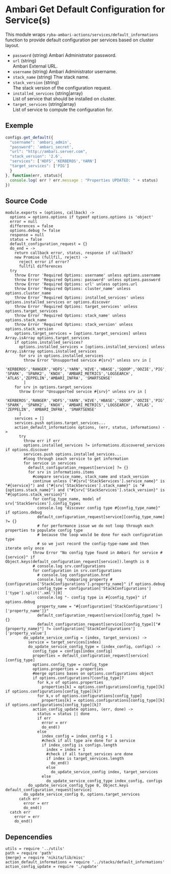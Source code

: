 
# Ambari Get Default Configuration for Service(s)

This module wraps `ryba-ambari-actions/services/default_informations` function
to provide default configuration per services based on cluster layout.

* `password` (string)
  Ambari Administrator password.
* `url` (string)   
  Ambari External URL.
* `username` (string)
  Ambari Administrator username.
* `stack_name` (string)
  Thw stack name.
* `stack_version` (string)   
  The stack version of the configuration request.
* `installed_services` (string|array)   
  List of service that should be installed on cluster.   
* `target_services` (string|array)   
  List of service to compute the configuration for.   

## Exemple

```js
configs.get_default({
  "username": 'ambari_admin',
  "password": 'ambari_secret',
  "url": "http://ambari.server.com",
  "stack_version": '2.6',
  "services": ['HDFS','KERBEROS','YARN']
  "target_services": ['PIG']
  }
}, function(err, status){
  console.log( err ? err.message : "Properties UPDATED: " + status)
})
```

## Source Code

    module.exports = (options, callback) ->
      options = options.options if typeof options.options is 'object'
      error = null
      differences = false
      options.debug ?= false
      response = null
      status = false
      default_configuration_request = {}
      do_end = ->
        return callback error, status, response if callback?
        new Promise (fullfil, reject) ->
          reject error if error?
          fullfil differences
      try
        throw Error 'Required Options: username' unless options.username
        throw Error 'Required Options: password' unless options.password
        throw Error 'Required Options: url' unless options.url
        throw Error 'Required Options: cluster_name' unless options.cluster_name
        throw Error 'Required Options: installed_services' unless options.installed_services or options.discover
        throw Error 'Required Options: target_services' unless options.target_services
        throw Error 'Required Options: stack_name' unless options.stack_name
        throw Error 'Required Options: stack_version' unless options.stack_version
        options.target_services = [options.target_services] unless Array.isArray options.target_services
        if options.installed_services?
          options.installed_services = [options.installed_services] unless Array.isArray options.installed_services
          for srv in options.installed_services
            throw Error "Unsupported service #{srv}" unless srv in [
              'KERBEROS','RANGER','HDFS','YARN','HIVE','HBASE','SQOOP','OOZIE','PIG','TEZ','NIFI','KAFKA','MAPREDUCE2','ZOOKEEPER', 'SPARK', 'SPARK2', 'KNOX', 'AMBARI_METRICS','LOGSEARCH', 'ATLAS','ZEPPELIN','AMBARI_INFRA', 'SMARTSENSE'
            ]
        for srv in options.target_services
          throw Error "Unsupported service #{srv}" unless srv in [
            'KERBEROS','RANGER','HDFS','YARN','HIVE','HBASE','SQOOP','OOZIE','PIG','TEZ','NIFI','KAFKA','MAPREDUCE2','ZOOKEEPER', 'SPARK', 'SPARK2', 'KNOX', 'AMBARI_METRICS','LOGSEARCH', 'ATLAS', 'ZEPPELIN', 'AMBARI_INFRA', 'SMARTSENSE'
          ]
        services = []
        services.push options.target_services...
        action_default_informations options, (err, status, informations) ->
          try
            throw err if err
            options.installed_services ?= informations.discovered_services if options.discover
            services.push options.installed_services...
            #loog through ieach service to get information
            for service in services
              default_configuration_request[service] ?= {}
              for srv in informations.items
                #compare service_name, stack_name and stack_version
                continue unless ("#{srv['StackServices'].service_name}" is "#{service}") and ("#{srv['StackServices'].stack_name}" is "#{options.stack_name}") and ("#{srv['StackServices'].stack_version}" is "#{options.stack_version}")
                for config_type_name, model of srv['StackServices'].config_types
                  console.log "discover config type #{config_type_name}" if options.debug
                  default_configuration_request[service][config_type_name] ?= {}
                  # for performance issue we do not loop through each properties to populate config type
                  # because the loop would be done for each configuration type
                  # so we just record the config-type-name and then iterate only once
                throw Error "No config type found in Ambari for service #{service}" if Object.keys(default_configuration_request[service]).length is 0
                # console.log srv.configurations
                for configuration in srv.configurations
                  # console.log configuration.href
                  console.log "comparing property #{configuration['StackConfigurations'].property_name}" if options.debug
                  config_type = configuration['StackConfigurations']['type'].split('.xml')[0]
                  console.log "- config type is #{config_type}" if options.debug
                  property_name = "#{configuration['StackConfigurations']['property_name']}"
                  default_configuration_request[service][config_type] ?= {}
                  default_configuration_request[service][config_type]["#{property_name}"] ?= configuration['StackConfigurations']['property_value']
            do_update_service_config = (index, target_services) ->
              service = target_services[index]
              do_update_service_config_type = (index_config, configs) ->
                config_type = configs[index_config]
                properties = default_configuration_request[service][config_type]
                options.config_type = config_type
                options.properties = properties
                #merge options bases on options.configurations object
                if options.configurations?[config_type]?
                  for k,v of options.properties
                    properties[k] = options.configurations[config_type][k] if options.configurations[config_type][k]?
                  for k,v of options.configurations[config_type]
                    properties[k] = options.configurations[config_type][k] if options.configurations[config_type][k]?
                action_config_update options, (err, done) ->
                  status = status || done
                  if err
                    error = err
                    do_end()
                  else
                    index_config = index_config + 1
                    #check if all type are done for a service
                    if index_config is configs.length
                      index = index + 1
                      #check if all target_services are done
                      if index is target_services.length
                        do_end()
                      else
                        do_update_service_config index, target_services
                    else
                      do_update_service_config_type index_config, configs
              do_update_service_config_type 0, Object.keys default_configuration_request[service]
            do_update_service_config 0, options.target_services
          catch err
            error = err
            do_end()
      catch err
        error = err
        do_end()

## Depencendies

    utils = require '../utils'
    path = require 'path'
    {merge} = require 'nikita/lib/misc'
    action_default_informations = require '../stacks/default_informations'
    action_config_update = require './update'
